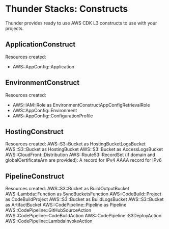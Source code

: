 # Thunder Stacks: Constructs

Thunder provides ready to use AWS CDK L3 constructs to use with your projects. 

## ApplicationConstruct

Resources created:
- AWS::AppConfig::Application

## EnvironmentConstruct

Resources created:
- AWS::IAM::Role as EnvironmentConstructAppConfigRetrievalRole
- AWS::AppConfig::Environment
- AWS::AppConfig::ConfigurationProfile

## HostingConstruct

Resources created:
AWS::S3::Bucket as HostingBucketLogsBucket
AWS::S3::Bucket as HostingBucket
AWS::S3::Bucket as AccessLogsBucket
AWS::CloudFront::Distribution
AWS::Route53::RecordSet (if domain and globalCertificateArn are provided):
A record for IPv4
AAAA record for IPv6

## PipelineConstruct

Resources created:
AWS::S3::Bucket as BuildOutputBucket
AWS::Lambda::Function as SyncBucketsFunction
AWS::CodeBuild::Project as CodeBuildProject
AWS::S3::Bucket as BuildLogsBucket
AWS::S3::Bucket as ArtifactBucket
AWS::CodePipeline::Pipeline as Pipeline
AWS::CodePipeline::GitHubSourceAction
AWS::CodePipeline::CodeBuildAction
AWS::CodePipeline::S3DeployAction
AWS::CodePipeline::LambdaInvokeAction